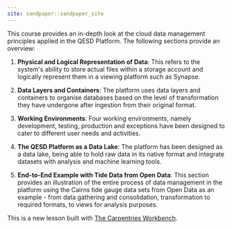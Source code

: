 ```yaml
---
site: sandpaper::sandpaper_site
---
```


This course provides an in-depth look at the cloud data management principles applied in the QESD Platform. The following sections provide an overview:

1. **Physical and Logical Representation of Data**: This refers to the system's ability to store actual files within a storage account and logically represent them in a viewing platform such as Synapse.

2. **Data Layers and Containers**: The platform uses data layers and containers to organise databases based on the level of transformation they have undergone after ingestion from their original format.

3. **Working Environments**: Four working environments, namely development, testing, production and exceptions have been designed to cater to different user needs and activities.

4. **The QESD Platform as a Data Lake**: The platform has been designed as a data lake, being able to hold raw data in its native format and integrate datasets with analysis and machine learning tools.

5. **End-to-End Example with Tide Data from Open Data**: This section provides an illustration of the entire process of data management in the platform using the Cairns tide gauge data sets from Open Data as an example - from data gathering and consolidation, transformation to required formats, to views for analysis purposes.



This is a new lesson built with [The Carpentries Workbench][workbench]. 


[workbench]: https://carpentries.github.io/sandpaper-docs

